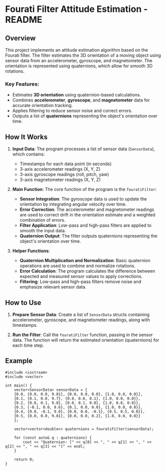 # Fourati Filter Attitude Estimation - README

## Overview

This project implements an attitude estimation algorithm based on the Fourati filter. The filter estimates the 3D orientation of a moving object using sensor data from an accelerometer, gyroscope, and magnetometer. The orientation is represented using quaternions, which allow for smooth 3D rotations.

### Key Features:
- Estimates **3D orientation** using quaternion-based calculations.
- Combines **accelerometer**, **gyroscope**, and **magnetometer** data for accurate orientation tracking.
- Applies filtering to reduce sensor noise and correct errors.
- Outputs a list of **quaternions** representing the object's orientation over time.

## How It Works

1. **Input Data**: The program processes a list of sensor data (`SensorData`), which contains:
   - Timestamps for each data point (in seconds)
   - 3-axis accelerometer readings (X, Y, Z)
   - 3-axis gyroscope readings (roll, pitch, yaw)
   - 3-axis magnetometer readings (X, Y, Z)


2. **Main Function**:
   The core function of the program is the `fouratiFilter`:
   - **Sensor Integration**: The gyroscope data is used to update the orientation by integrating angular velocity over time.
   - **Error Correction**: The accelerometer and magnetometer readings are used to correct drift in the orientation estimate and a weighted combination of errors.
   - **Filter Application**: Low-pass and high-pass filters are applied to smooth the input data.
   - **Quaternion Output**: The filter outputs quaternions representing the object's orientation over time.


3. **Helper Functions**:
   - **Quaternion Multiplication and Normalization**: Basic quaternion operations are used to combine and normalize rotations.
   -  **Error Calculation**: The program calculates the difference between expected and measured sensor values to apply corrections.
   -  **Filtering**: Low-pass and high-pass filters remove noise and emphasize relevant sensor data.


## How to Use

1. **Prepare Sensor Data**: Create a list of `SensorData` structs containing accelerometer, gyroscope, and magnetometer readings, along with timestamps.
   
2. **Run the Filter**: 
   Call the `fouratiFilter` function, passing in the sensor data. The function will return the estimated orientation (quaternions) for each time step.

## Example

```
#include <iostream>
#include <vector>

int main() {
    vector<SensorData> sensorData = {
    {0.0, {0.0, 0.0, 9.81}, {0.0, 0.0, 0.0}, {1.0, 0.0, 0.0}},
    {0.1, {0.1, 0.0, 9.7}, {0.0, 0.0, 0.1}, {1.0, 0.0, 0.0}},
    {0.2, {0.0, 0.1, 9.8}, {0.0, 0.1, 0.0}, {1.0, 0.0, 0.0}},
    {0.3, {-0.1, 0.0, 9.6}, {0.1, 0.0, 0.0}, {1.0, 0.0, 0.0}},
    {0.4, {0.0, -0.1, 9.8}, {0.0, 0.0, -0.1}, {0.5, 0.5, 0.0}},
    {0.5, {0.0, 0.0, 9.81}, {0.0, 0.0, 0.2}, {1.0, 0.0, 0.0}}
    };

    vector<vector<double>> quaternions = fouratiFilter(sensorData);

    for (const auto& q : quaternions) {
        cout << "Quaternion: [" << q[0] << ", " << q[1] << ", " << q[2] << ", " << q[3] << "]" << endl;
    }

    return 0;
}

```
